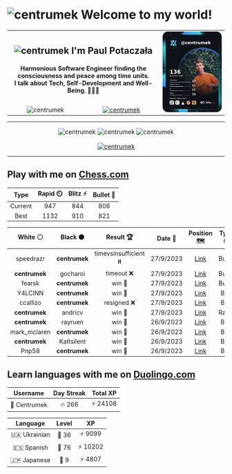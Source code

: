 <h1>
  <img
    src="https://emojis.slackmojis.com/emojis/images/1531849430/4246/blob-sunglasses.gif"
    width="30"
    alt="centrumek"
  />
  Welcome to my world!
</h1>

<table>
  <tbody>
    <tr>
      <td align="center" width="70%" colspan="2">
        <h2>
          <img
            src="https://raw.githubusercontent.com/MartinHeinz/MartinHeinz/master/wave.gif"
            width="30px"
            alt="centrumek"
          />
          I'm Paul Potaczała
        </h2>
        <h4>
          Harmonious Software Engineer finding the consciousness and peace among time units.
          <br/>
          I talk about Tech, Self-Development and Well-Being. 🌿🧘🚀
        </h4>
      </td>
      <td width="30%" rowspan="2">
        <a href="https://app.daily.dev/centrumek">
          <img
            src="./devcard.png"
            alt="centrumek"
          />
        </a>
      </td>
    </tr>
    <tr align="center">
      <td>
        <img
          src="https://komarev.com/ghpvc/?username=centrumek&label=visitors&color=0e75b6&style=flat"
          alt="centrumek"
        >
      </td>
      <td>
        <a href="https://stackoverflow.com/users/14496012/centrumek">
          <img
            src="https://stackoverflow.com/users/flair/14496012.png?theme=dark"
            alt="centrumek"
          >
        </a>
      </td>
    </tr>
  </tbody>
</table>

---
<div align="center">
  <img 
    src="https://github-readme-stats.vercel.app/api?username=centrumek&show_icons=true&count_private=true&theme=dark&hide_border=true&hide=issues,contribs&bg_color=00000000"
    alt="centrumek"
  />
  <img
    src="https://github-readme-stats.vercel.app/api/top-langs/?username=centrumek&layout=compact&hide_border=true&theme=dark&bg_color=00000000&langs_count=6&exclude_repo=air-statistic-app"
    alt="centrumek"
  />
  <img 
    src="https://github-readme-streak-stats.herokuapp.com?user=centrumek&theme=dark&hide_border=true&background=FFFFFF00"
    alt="centrumek"
  />
  <br/>
  <br/>
  <a href="https://www.buymeacoffee.com/centrumek">
    <img
      src="https://cdn.buymeacoffee.com/buttons/v2/default-orange.png"
      height="50"
      width="210"
      alt="centrumek"
    />
  </a>
</div>

---

## Play with me on [Chess.com](https://www.chess.com/member/centrumek)

<div align="center">
<!--START_SECTION:chessStats-->
<!-- Automatically generated with https://github.com/Balastrong/chess-stats-action -->

| Type | Rapid ⏲️ | Blitz ⚡ | Bullet 🔫 |
|:---:|:---:|:---:|:---:|
| Current | 947 | 844 | 806 |
| Best | 1132 | 910 | 821 |

| White ⚪ | Black ⚫ | Result 🏆 | Date 📅 | Position 🗺️ | Type 🕕 |
|:---:|:---:|:---:|:---:|:---:|:---:|
| speedrazr | **centrumek** | timevsinsufficient ⏸️ | 27/9/2023 | <a href="http://www.ee.unb.ca/cgi-bin/tervo/fen.pl?select=7k/8/8/8/8/1K6/8/q6r b - -">Link</a> | Bullet |
| **centrumek** | gocharoi | timeout ❌ | 27/9/2023 | <a href="http://www.ee.unb.ca/cgi-bin/tervo/fen.pl?select=1r6/2b4p/R7/p1p5/k1p4B/P1P5/1K4P1/8 w - -">Link</a> | Bullet |
| fearsk | **centrumek** | win 🥇 | 27/9/2023 | <a href="http://www.ee.unb.ca/cgi-bin/tervo/fen.pl?select=8/1p2PR2/8/2p5/2k5/8/PPp4K/8 w - -">Link</a> | Bullet |
| Y4LCINN | **centrumek** | win 🥇 | 27/9/2023 | <a href="http://www.ee.unb.ca/cgi-bin/tervo/fen.pl?select=4k2r/p3b3/3p4/1rnP2p1/4P2p/5P2/qP3P1B/2R2K1R w k -">Link</a> | Blitz |
| ccallizo | **centrumek** | resigned ❌ | 27/9/2023 | <a href="http://www.ee.unb.ca/cgi-bin/tervo/fen.pl?select=8/8/3p2k1/3Np1p1/2P1P3/P1KP1P2/2P2P2/7R b - -">Link</a> | Blitz |
| **centrumek** | andricv | win 🥇 | 27/9/2023 | <a href="http://www.ee.unb.ca/cgi-bin/tervo/fen.pl?select=6r1/pp4Pk/2p4p/3p1Q2/7q/2P1P2P/2PK4/6R1 b - -">Link</a> | Rapid |
| **centrumek** | rayruen | win 🥇 | 26/9/2023 | <a href="http://www.ee.unb.ca/cgi-bin/tervo/fen.pl?select=8/8/K7/8/P7/8/4Qk2/8 b - -">Link</a> | Blitz |
| mark_mclaren | **centrumek** | win 🥇 | 26/9/2023 | <a href="http://www.ee.unb.ca/cgi-bin/tervo/fen.pl?select=8/8/P7/4k3/6R1/6P1/1r2K3/8 w - -">Link</a> | Blitz |
| **centrumek** | Kattsilent | win 🥇 | 26/9/2023 | <a href="http://www.ee.unb.ca/cgi-bin/tervo/fen.pl?select=3Q1k2/p4pp1/4p2p/8/3Pp3/P3P1Pq/5P1P/4K1R1 b - -">Link</a> | Blitz |
| Pnp58 | **centrumek** | win 🥇 | 26/9/2023 | <a href="http://www.ee.unb.ca/cgi-bin/tervo/fen.pl?select=r1kq1b1r/ppp2npp/3p4/1P6/3p1P2/2P5/1P4PP/RNB1R1K1 w - -">Link</a> | Blitz |

<!--END_SECTION:chessStats-->
</div>

## Learn languages with me on [Duolingo.com](https://www.duolingo.com/profile/Centrumek)

<div align="center">
<!--START_SECTION:duolingoStats-->
<!-- Automatically generated with https://github.com/centrumek/duolingo-readme-stats-->

| Username | Day Streak | Total XP |
|:---:|:---:|:---:|
| 👤 Centrumek | 🔥 266 | ⚡ 24108 |

| Language | Level | XP |
|:---:|:---:|:---:|
| 🇺🇦 Ukrainian | 👑 36 | ⚡ 9099 |
| 🇪🇸 Spanish | 👑 76 | ⚡ 10202 |
| 🇯🇵 Japanese | 👑 9 | ⚡ 4807 |

<!--END_SECTION:duolingoStats-->
</div>
<!--
**centrumek/centrumek** is a ✨ _special_ ✨ repository because its `README.md` (this file) appears on your GitHub profile.

Here are some ideas to get you started:

- 🔭 I’m currently working on ...
- 🌱 I’m currently learning ...
- 👯 I’m looking to collaborate on ...
- 🤔 I’m looking for help with ...
- 💬 Ask me about ...
- 📫 How to reach me: ...
- 😄 Pronouns: ...
- ⚡ Fun fact: ...
-->
